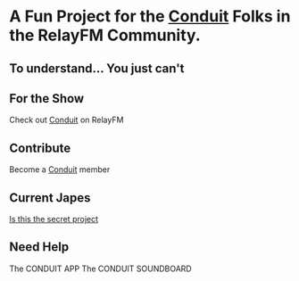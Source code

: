 # A Fun Project for the [Conduit] Folks in the RelayFM Community. 

## To understand... You just can't

## For the Show
Check out [Conduit] on RelayFM

## Contribute
Become a [Conduit] member

## Current Japes
[Is this the secret project](/is-this-the-secret-project/)

## Need Help
The CONDUIT APP
The CONDUIT SOUNDBOARD

[Conduit]: https://relay.fm/conduit

